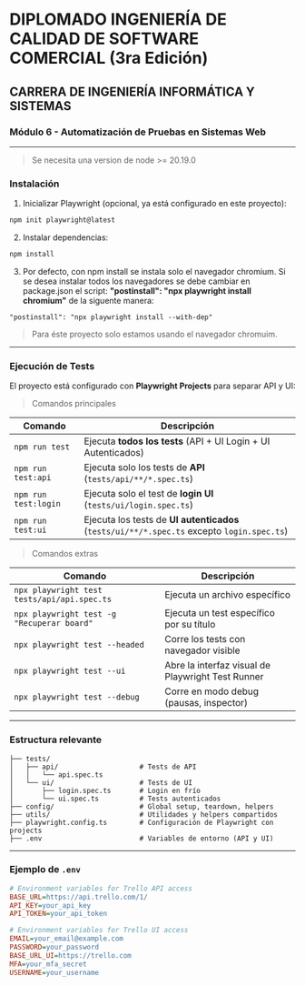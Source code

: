 # DIPLOMADO INGENIERÍA DE CALIDAD DE SOFTWARE COMERCIAL (3ra Edición)
## CARRERA DE INGENIERÍA INFORMÁTICA Y SISTEMAS
### Módulo 6 - Automatización de Pruebas en Sistemas Web

---

> Se necesita una version de node >= 20.19.0

### Instalación

1. Inicializar Playwright (opcional, ya está configurado en este proyecto):  
```bash
npm init playwright@latest
```

2. Instalar dependencias:  
```bash
npm install
```
3. Por defecto, con npm install se instala solo el navegador chromium.
Si se desea instalar todos los navegadores se debe cambiar en package.json el script: **"postinstall": "npx playwright install chromium"** de la siguente manera:
```
"postinstall": "npx playwright install --with-dep"
```
> Para éste proyecto solo estamos usando el navegador chromuim.

---

### Ejecución de Tests

El proyecto está configurado con **Playwright Projects** para separar API y UI:

> Comandos principales

| Comando | Descripción |
|---------|-------------|
| `npm run test` | Ejecuta **todos los tests** (API + UI Login + UI Autenticados) |
| `npm run test:api` | Ejecuta solo los tests de **API** (`tests/api/**/*.spec.ts`) |
| `npm run test:login` | Ejecuta solo el test de **login UI** (`tests/ui/login.spec.ts`) |
| `npm run test:ui` | Ejecuta los tests de **UI autenticados** (`tests/ui/**/*.spec.ts` excepto `login.spec.ts`) |

> Comandos extras

| Comando | Descripción |
|---------|-------------|
| `npx playwright test tests/api/api.spec.ts` | Ejecuta un archivo específico |
| `npx playwright test -g "Recuperar board"` | Ejecuta un test específico por su título |
| `npx playwright test --headed` | Corre los tests con navegador visible |
| `npx playwright test --ui` | Abre la interfaz visual de Playwright Test Runner |
| `npx playwright test --debug` | Corre en modo debug (pausas, inspector) |

---

### Estructura relevante

```
├── tests/
│   ├── api/                    # Tests de API
│   │   └── api.spec.ts
│   └── ui/                     # Tests de UI
│       ├── login.spec.ts       # Login en frío
│       └── ui.spec.ts          # Tests autenticados
├── config/                     # Global setup, teardown, helpers
├── utils/                      # Utilidades y helpers compartidos
├── playwright.config.ts        # Configuración de Playwright con projects
├── .env                        # Variables de entorno (API y UI)
```

---

### Ejemplo de `.env`

```ini
# Environment variables for Trello API access
BASE_URL=https://api.trello.com/1/
API_KEY=your_api_key
API_TOKEN=your_api_token

# Environment variables for Trello UI access
EMAIL=your_email@example.com
PASSWORD=your_password
BASE_URL_UI=https://trello.com
MFA=your_mfa_secret
USERNAME=your_username
```